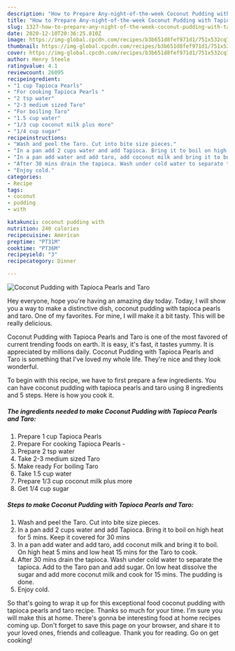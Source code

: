 ```yaml
---
description: "How to Prepare Any-night-of-the-week Coconut Pudding with Tapioca Pearls and Taro"
title: "How to Prepare Any-night-of-the-week Coconut Pudding with Tapioca Pearls and Taro"
slug: 1327-how-to-prepare-any-night-of-the-week-coconut-pudding-with-tapioca-pearls-and-taro
date: 2020-12-10T20:36:25.810Z
image: https://img-global.cpcdn.com/recipes/b3b651d8fef971d1/751x532cq70/coconut-pudding-with-tapioca-pearls-and-taro-recipe-main-photo.jpg
thumbnail: https://img-global.cpcdn.com/recipes/b3b651d8fef971d1/751x532cq70/coconut-pudding-with-tapioca-pearls-and-taro-recipe-main-photo.jpg
cover: https://img-global.cpcdn.com/recipes/b3b651d8fef971d1/751x532cq70/coconut-pudding-with-tapioca-pearls-and-taro-recipe-main-photo.jpg
author: Henry Steele
ratingvalue: 4.1
reviewcount: 26095
recipeingredient:
- "1 cup Tapioca Pearls"
- "For cooking Tapioca Pearls "
- "2 tsp water"
- "2-3 medium sized Taro"
- "For boiling Taro"
- "1.5 cup water"
- "1/3 cup coconut milk plus more"
- "1/4 cup sugar"
recipeinstructions:
- "Wash and peel the Taro. Cut into bite size pieces."
- "In a pan add 2 cups water and add Tapioca. Bring it to boil on high heat for 5 mins. Keep it covered for 30 mins"
- "In a pan add water and add taro, add coconut milk and bring it to boil. On high heat 5 mins and low heat 15 mins for the Taro to cook."
- "After 30 mins drain the tapioca. Wash under cold water to separate the tapioca. Add to the Taro pan and add sugar. On low heat dissolve the sugar and add more coconut milk and cook for 15 mins. The pudding is done."
- "Enjoy cold."
categories:
- Recipe
tags:
- coconut
- pudding
- with

katakunci: coconut pudding with 
nutrition: 240 calories
recipecuisine: American
preptime: "PT31M"
cooktime: "PT36M"
recipeyield: "3"
recipecategory: Dinner

---
```



![Coconut Pudding with Tapioca Pearls and Taro](https://img-global.cpcdn.com/recipes/b3b651d8fef971d1/751x532cq70/coconut-pudding-with-tapioca-pearls-and-taro-recipe-main-photo.jpg)

Hey everyone, hope you're having an amazing day today. Today, I will show you a way to make a distinctive dish, coconut pudding with tapioca pearls and taro. One of my favorites. For mine, I will make it a bit tasty. This will be really delicious.

Coconut Pudding with Tapioca Pearls and Taro is one of the most favored of current trending foods on earth. It is easy, it's fast, it tastes yummy. It is appreciated by millions daily. Coconut Pudding with Tapioca Pearls and Taro is something that I've loved my whole life. They're nice and they look wonderful.




To begin with this recipe, we have to first prepare a few ingredients. You can have coconut pudding with tapioca pearls and taro using 8 ingredients and 5 steps. Here is how you cook it.

<!--inarticleads1-->

##### The ingredients needed to make Coconut Pudding with Tapioca Pearls and Taro:

1. Prepare 1 cup Tapioca Pearls
1. Prepare For cooking Tapioca Pearls -
1. Prepare 2 tsp water
1. Take 2-3 medium sized Taro
1. Make ready For boiling Taro
1. Take 1.5 cup water
1. Prepare 1/3 cup coconut milk plus more
1. Get 1/4 cup sugar




<!--inarticleads2-->

##### Steps to make Coconut Pudding with Tapioca Pearls and Taro:

1. Wash and peel the Taro. Cut into bite size pieces.
1. In a pan add 2 cups water and add Tapioca. Bring it to boil on high heat for 5 mins. Keep it covered for 30 mins
1. In a pan add water and add taro, add coconut milk and bring it to boil. On high heat 5 mins and low heat 15 mins for the Taro to cook.
1. After 30 mins drain the tapioca. Wash under cold water to separate the tapioca. Add to the Taro pan and add sugar. On low heat dissolve the sugar and add more coconut milk and cook for 15 mins. The pudding is done.
1. Enjoy cold.




So that's going to wrap it up for this exceptional food coconut pudding with tapioca pearls and taro recipe. Thanks so much for your time. I'm sure you will make this at home. There's gonna be interesting food at home recipes coming up. Don't forget to save this page on your browser, and share it to your loved ones, friends and colleague. Thank you for reading. Go on get cooking!
